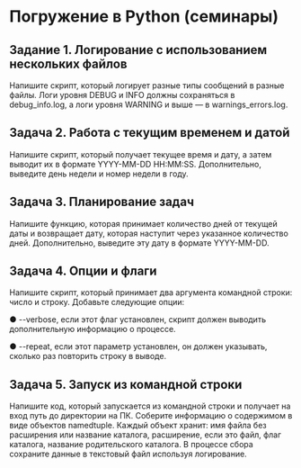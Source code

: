 # Погружение в Python (семинары)

## Задание 1. Логирование с использованием нескольких файлов
Напишите скрипт, который логирует разные типы сообщений в разные файлы.
Логи уровня DEBUG и INFO должны сохраняться в debug_info.log, а логи уровня
WARNING и выше — в warnings_errors.log.

## Задача 2. Работа с текущим временем и датой
Напишите скрипт, который получает текущее время и дату, а затем выводит их в
формате YYYY-MM-DD HH:MM:SS. Дополнительно, выведите день недели и номер
недели в году.

## Задача 3. Планирование задач
Напишите функцию, которая принимает количество дней от текущей даты и
возвращает дату, которая наступит через указанное количество дней. Дополнительно,
выведите эту дату в формате YYYY-MM-DD.

## Задача 4. Опции и флаги
Напишите скрипт, который принимает два аргумента командной строки: число и
строку. Добавьте следующие опции:

● --verbose, если этот флаг установлен, скрипт должен выводить
дополнительную информацию о процессе.

● --repeat, если этот параметр установлен, он должен указывать,
сколько раз повторить строку в выводе.

## Задача 5. Запуск из командной строки
Напишите код, который запускается из командной строки и получает на вход путь
до директории на ПК. Соберите информацию о содержимом в виде объектов
namedtuple. Каждый объект хранит: имя файла без расширения или название
каталога, расширение, если это файл, флаг каталога, название родительского
каталога. В процессе сбора сохраните данные в текстовый файл используя
логирование.